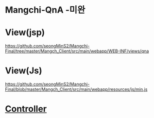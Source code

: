# Mangchi-QnA -미완

# View(jsp)
https://github.com/seongMinS2/Mangchi-Final/tree/master/Mangch_Client/src/main/webapp/WEB-INF/views/qna
# View(Js)
https://github.com/seongMinS2/Mangchi-Final/blob/master/Mangch_Client/src/main/webapp/resources/js/min.js

# [Controller](https://github.com/seongMinS2/Mangchi-QnA/tree/master/Mangchi-QnA/src/main/java/com/aia/mangch/controller)
